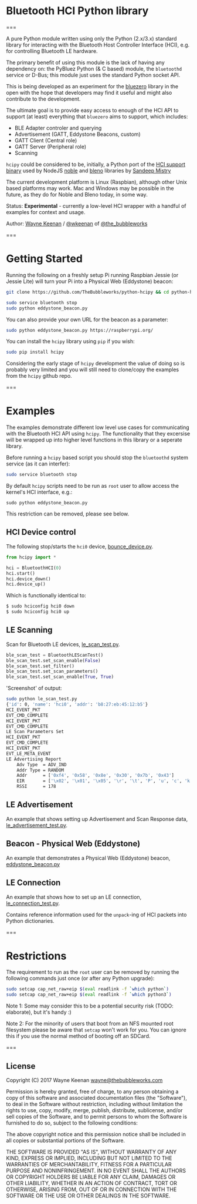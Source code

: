 
# Bluetooth HCI Python library

===

A pure Python module written using only the Python (2.x/3.x) standard library for interacting with the Bluetooth Host Controller Interface (HCI), e.g. for controlling Bluetooth LE hardware.

The primary benefit of using this module is the lack of having any dependency on: the PyBluez Python (& C based) module, the `bluetoothd` service or D-Bus; this module just uses the standard Python socket API.

This is being developed as an experiment for the [bluezero](https://github.com/ukBaz/python-bluezero) library in the open with the hope that developers may find it useful and might also contribute to the development.

The ultimate goal is to provide easy access to enough of the HCI API to support (at least) everything that `bluezero` aims to support, which includes:

- BLE Adapter controler and querying
- Advertisement (GATT, Eddystone Beacons, custom)
- GATT Client (Central role)
- GATT Server (Peripheral role)
- Scanning


`hcipy` could be considered to be, initially, a Python port of the [HCI support binary](https://github.com/sandeepmistry/node-bluetooth-hci-socket/blob/master/examples/le-connection-test.js) used by  NodeJS [noble](https://github.com/sandeepmistry/noble) and [bleno](https://github.com/sandeepmistry/bleno) libraries by [Sandeep Mistry](https://github.com/sandeepmistry)

The current development platform is Linux (Raspbian), although other Unix based platforms may work. Mac and Windows may be possible in the future, as they do for Noble and Bleno today, in some way.


Status:  __Experimental__ - currently a low-level HCI wrapper with a handful of examples for context and usage.

Author:  [Wayne Keenan](https://github.com/WayneKeenan)  / [@wkeenan](https://twitter.com/wkeenan)  of [@the_bubbleworks](https://twitter.com/the_bubbleworks)

===

# Getting Started

Running the following on a freshly setup Pi running Raspbian Jessie (or Jessie Lite) will turn your Pi into a Physical Web (Eddystone) beacon:

```bash
git clone https://github.com/TheBubbleworks/python-hcipy && cd python-hcipy

sudo service bluetooth stop
sudo python eddystone_beacon.py
```

You can also provide your own URL for the beacon as a parameter:
```bash
sudo python eddystone_beacon.py https://raspberrypi.org/
```


 You can install the `hcipy` library using `pip` if you wish:

 ```bash
 sudo pip install hcipy
 ```

Considering the early stage of `hcipy` development the value of doing so is probably very limited and you will still need to clone/copy the examples from the `hcipy` github repo.

===

# Examples

The examples demonstrate different low level use cases for communicating with the Bluetooth HCI API using `hcipy`.  The functionality that they excersise will be wrapped up into higher level functions in this library or a seperate library.

Before running a `hcipy` based script you should stop the `bluetoothd` system service (as it can interfer):
```bash
sudo service bluetooth stop
```

By default `hcipy` scripts need to be run as `root` user to allow access the kernel's HCI interface, e.g.:
```
sudo python eddystone_beacon.py
```

This restriction can be removed, please see below.


## HCI Device control 

The following stop/starts the `hci0` device,   [bounce_device.py](bounce_device.py).
```python
from hcipy import *

hci = BluetoothHCI(0)
hci.start()
hci.device_down()
hci.device_up()
```


Which is functionally identical to:
```bash
$ sudo hciconfig hci0 down
$ sudo hciconfig hci0 up
```


## LE Scanning 

Scan for Bluetooth LE devices, [le_scan_test.py](le_scan_test.py).

```python
ble_scan_test = BluetoothLEScanTest()
ble_scan_test.set_scan_enable(False)
ble_scan_test.set_filter()
ble_scan_test.set_scan_parameters()
ble_scan_test.set_scan_enable(True, True)
```

'Screenshot' of output:

```bash
sudo python le_scan_test.py 
{'id': 0, 'name': 'hci0', 'addr': 'b8:27:eb:45:12:b5'}
HCI_EVENT_PKT
EVT_CMD_COMPLETE
HCI_EVENT_PKT
EVT_CMD_COMPLETE
LE Scan Parameters Set
HCI_EVENT_PKT
EVT_CMD_COMPLETE
HCI_EVENT_PKT
EVT_LE_META_EVENT
LE Advertising Report
	Adv Type  = ADV_IND
	Addr Type = RANDOM
	Addr      = ['0xf4', '0x58', '0x8e', '0x30', '0x7b', '0x43']
	EIR       = ['\x02', '\x01', '\x05', '\r', '\t', 'P', 'u', 'c', 'k', '.', 'j', 's', ' ', '7', 'b', '4']
	RSSI      = 178
```

## LE Advertisement

An example that shows setting up Advertisement and Scan Response data, [le_advertisement_test.py](le_advertisement_test.py).


## Beacon -  Physical Web (Eddystone)

An example that demonstrates a Physical Web (Eddystone) beacon, [eddystone_beacon.py](eddystone_beacon.py)


## LE Connection

An example that shows how to set up an LE connection, [le_connection_test.py](le_connection_test.py).

Contains reference information used for the `unpack`-ing of HCI packets into Python dictionaries.


===

# Restrictions


The requirement to run as the `root` user can be removed by running the following commands just once (or after any Python upgrade):

```bash
sudo setcap cap_net_raw+eip $(eval readlink -f `which python`)
sudo setcap cap_net_raw+eip $(eval readlink -f `which python3`)
```

Note 1: Some may consider this to be a potential security risk (TODO: elaborate), but it's handy :)

Note 2: For the minority of users that boot from an NFS mounted root filesystem please be aware that `setcap` won't work for you. You can ignore this if you use the normal method of booting off an SDCard.



===
## License

Copyright (C) 2017 Wayne Keenan <wayne@thebubbleworks.com>

Permission is hereby granted, free of charge, to any person obtaining a copy of this software and associated documentation files (the "Software"), to deal in the Software without restriction, including without limitation the rights to use, copy, modify, merge, publish, distribute, sublicense, and/or sell copies of the Software, and to permit persons to whom the Software is furnished to do so, subject to the following conditions:

The above copyright notice and this permission notice shall be included in all copies or substantial portions of the Software.

THE SOFTWARE IS PROVIDED "AS IS", WITHOUT WARRANTY OF ANY KIND, EXPRESS OR IMPLIED, INCLUDING BUT NOT LIMITED TO THE WARRANTIES OF MERCHANTABILITY, FITNESS FOR A PARTICULAR PURPOSE AND NONINFRINGEMENT. IN NO EVENT SHALL THE AUTHORS OR COPYRIGHT HOLDERS BE LIABLE FOR ANY CLAIM, DAMAGES OR OTHER LIABILITY, WHETHER IN AN ACTION OF CONTRACT, TORT OR OTHERWISE, ARISING FROM, OUT OF OR IN CONNECTION WITH THE SOFTWARE OR THE USE OR OTHER DEALINGS IN THE SOFTWARE.
